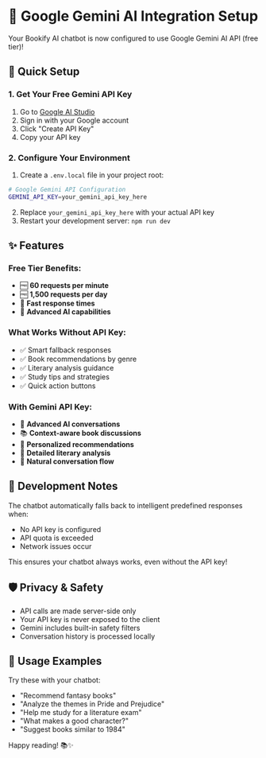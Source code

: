 # 🤖 Google Gemini AI Integration Setup

Your Bookify AI chatbot is now configured to use Google Gemini AI API (free tier)!

## 🚀 Quick Setup

### 1. Get Your Free Gemini API Key
1. Go to [Google AI Studio](https://makersuite.google.com/app/apikey)
2. Sign in with your Google account
3. Click "Create API Key"
4. Copy your API key

### 2. Configure Your Environment
1. Create a `.env.local` file in your project root:
```bash
# Google Gemini API Configuration
GEMINI_API_KEY=your_gemini_api_key_here
```

2. Replace `your_gemini_api_key_here` with your actual API key
3. Restart your development server: `npm run dev`

## ✨ Features

### Free Tier Benefits:
- 🆓 **60 requests per minute**
- 🆓 **1,500 requests per day**
- 🚀 **Fast response times**
- 🧠 **Advanced AI capabilities**

### What Works Without API Key:
- ✅ Smart fallback responses
- ✅ Book recommendations by genre
- ✅ Literary analysis guidance
- ✅ Study tips and strategies
- ✅ Quick action buttons

### With Gemini API Key:
- 🤖 **Advanced AI conversations**
- 📚 **Context-aware book discussions**
- 🎯 **Personalized recommendations**
- 📝 **Detailed literary analysis**
- 💬 **Natural conversation flow**

## 🔧 Development Notes

The chatbot automatically falls back to intelligent predefined responses when:
- No API key is configured
- API quota is exceeded
- Network issues occur

This ensures your chatbot always works, even without the API key!

## 🛡️ Privacy & Safety

- API calls are made server-side only
- Your API key is never exposed to the client
- Gemini includes built-in safety filters
- Conversation history is processed locally

## 📖 Usage Examples

Try these with your chatbot:
- "Recommend fantasy books"
- "Analyze the themes in Pride and Prejudice"
- "Help me study for a literature exam"
- "What makes a good character?"
- "Suggest books similar to 1984"

Happy reading! 📚✨
